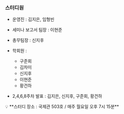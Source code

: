 ### 스터디원

- 운영진 :  김지은, 임형빈
- 세미나 보고서 팀장 : 이현준
- 총무팀장 : 신지후
- 학회원 :
    - 구준회
    - 김차미
    - 신지후
    - 이현준
    - 황건하

- 2,4,6,8주차 발표 : 김지은, 신지후, 구준회, 황건하

<aside>
💡 **스터디 장소 : 국제관 503호 / 매주 월요일 오후 7시 15분**
